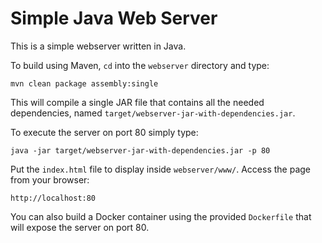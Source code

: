 # Simple Java Web Server

This is a simple webserver written in Java.

To build using Maven, `cd` into the `webserver` directory and type:
```
mvn clean package assembly:single
```
This will compile a single JAR file that contains all the needed dependencies, named `target/webserver-jar-with-dependencies.jar`.

To execute the server on port 80 simply type:
```
java -jar target/webserver-jar-with-dependencies.jar -p 80
```

Put the `index.html` file to display inside `webserver/www/`. Access the page from your browser:
```
http://localhost:80
```

You can also build a Docker container using the provided `Dockerfile` that will expose the server on port 80.
